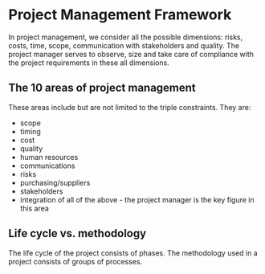 # Project Management Framework
In project management, we consider all the possible dimensions: risks, costs, time, scope, communication with stakeholders and quality. The project manager serves to observe, size and take care of compliance with the project requirements in these all dimensions.

## The 10 areas of project management
These areas include but are not limited to the triple constraints. They are:
- scope
- timing
- cost
- quality
- human resources
- communications
- risks
- purchasing/suppliers
- stakeholders
- integration of all of the above - the project manager is the key figure in this area

## Life cycle vs. methodology
The life cycle of the project consists of phases. The methodology used in a project consists of groups of processes.
